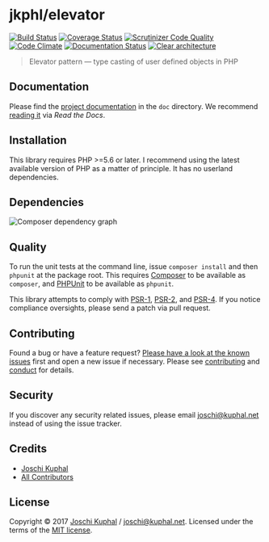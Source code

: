 # jkphl/elevator

[![Build Status][travis-image]][travis-url] [![Coverage Status][coveralls-image]][coveralls-url] [![Scrutinizer Code Quality][scrutinizer-image]][scrutinizer-url] [![Code Climate][codeclimate-image]][codeclimate-url] [![Documentation Status][readthedocs-image]][readthedocs-url] [![Clear architecture][clear-architecture-image]][clear-architecture-url]

> Elevator pattern — type casting of user defined objects in PHP

## Documentation

Please find the [project documentation](doc/index.md) in the `doc` directory. We recommend [reading it](http://jkphl-elevator.readthedocs.io/) via *Read the Docs*.

## Installation

This library requires PHP >=5.6 or later. I recommend using the latest available version of PHP as a matter of principle. It has no userland dependencies.

## Dependencies

![Composer dependency graph](https://rawgit.com/jkphl/elevator/master/doc/dependencies.svg)

## Quality

To run the unit tests at the command line, issue `composer install` and then `phpunit` at the package root. This requires [Composer](http://getcomposer.org/) to be available as `composer`, and [PHPUnit](http://phpunit.de/manual/) to be available as `phpunit`.

This library attempts to comply with [PSR-1][], [PSR-2][], and [PSR-4][]. If you notice compliance oversights, please send a patch via pull request.

## Contributing

Found a bug or have a feature request? [Please have a look at the known issues](https://github.com/jkphl/elevator/issues) first and open a new issue if necessary. Please see [contributing](CONTRIBUTING.md) and [conduct](CONDUCT.md) for details.

## Security

If you discover any security related issues, please email joschi@kuphal.net instead of using the issue tracker.

## Credits

- [Joschi Kuphal][author-url]
- [All Contributors](../../contributors)

## License

Copyright © 2017 [Joschi Kuphal][author-url] / joschi@kuphal.net. Licensed under the terms of the [MIT license](LICENSE).


[travis-image]: https://secure.travis-ci.org/jkphl/elevator.svg
[travis-url]: https://travis-ci.org/jkphl/elevator
[coveralls-image]: https://coveralls.io/repos/jkphl/elevator/badge.svg?branch=master&service=github
[coveralls-url]: https://coveralls.io/github/jkphl/elevator?branch=master
[scrutinizer-image]: https://scrutinizer-ci.com/g/jkphl/elevator/badges/quality-score.png?b=master
[scrutinizer-url]: https://scrutinizer-ci.com/g/jkphl/elevator/?branch=master
[codeclimate-image]: https://lima.codeclimate.com/github/jkphl/elevator/badges/gpa.svg
[codeclimate-url]: https://lima.codeclimate.com/github/jkphl/elevator
[readthedocs-image]: https://readthedocs.org/projects/jkphl-elevator/badge/?version=latest
[readthedocs-url]: http://jkphl-elevator.readthedocs.io/en/latest/?badge=latest
[clear-architecture-image]: https://img.shields.io/badge/Clear%20Architecture-%E2%9C%94-brightgreen.svg
[clear-architecture-url]: https://github.com/jkphl/clear-architecture
[author-url]: https://jkphl.is
[PSR-1]: https://github.com/php-fig/fig-standards/blob/master/accepted/PSR-1-basic-coding-standard.md
[PSR-2]: https://github.com/php-fig/fig-standards/blob/master/accepted/PSR-2-coding-style-guide.md
[PSR-4]: https://github.com/php-fig/fig-standards/blob/master/accepted/PSR-4-autoloader.md

